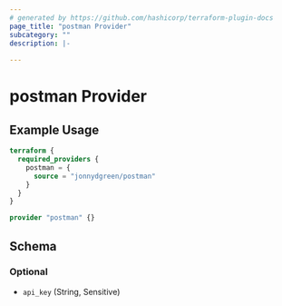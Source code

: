 ```yaml
---
# generated by https://github.com/hashicorp/terraform-plugin-docs
page_title: "postman Provider"
subcategory: ""
description: |-
  
---
```


# postman Provider



## Example Usage

```terraform
terraform {
  required_providers {
    postman = {
      source = "jonnydgreen/postman"
    }
  }
}

provider "postman" {}
```

<!-- schema generated by tfplugindocs -->
## Schema

### Optional

- `api_key` (String, Sensitive)
